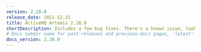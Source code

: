 ```yaml
---
version: 2.20.0
release_date: 2021-12-21
title: ActiveMQ Artemis 2.20.0
shortDescription: Includes a few bug fixes. There's a known issue, look at the release notes.
# Docs subdir name for past-releases and previous-docs pages, 'latest' is always used on the main download page.
docs_version: 2.20.0
---
```

